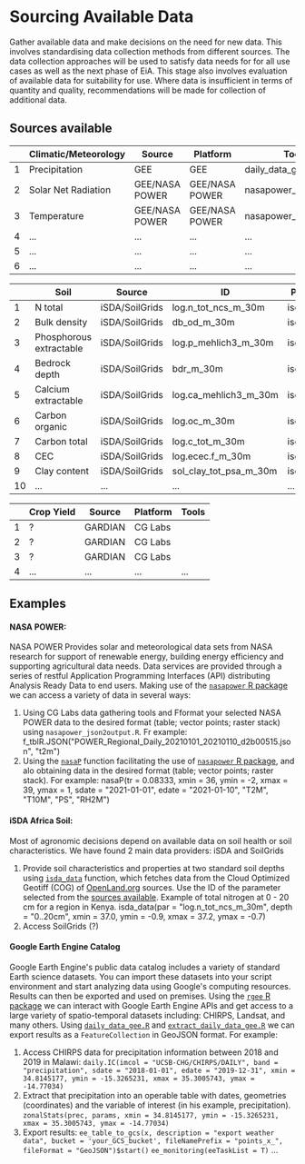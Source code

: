 # Sourcing Available Data

Gather available data and make decisions on the need for new data. This involves standardising data collection methods from different sources. The data collection approaches will be used to satisfy data needs for for all use cases as well as the next phase of EiA. This stage also involves evaluation of available  data for suitability for use. Where data is insufficient in terms of quantity and quality, recommendations will be made for collection of additional data.

## Sources available

|   | **Climatic/Meteorology**          | Source             | Platform               | Tools                 |
|---|-----------------------------------|--------------------|------------------------|-----------------------|
| 1 | Precipitation                     | GEE                | GEE                    | daily_data_gee.R      |
| 2 | Solar Net Radiation               | GEE/NASA POWER     | GEE/NASA POWER         | nasapower_download.R  |
| 3 | Temperature                       | GEE/NASA POWER     | GEE/NASA POWER         | nasapower_download.R  |
| 4 | ...                               | ...                | ...                    | ...                   |
| 5 | ...                               | ...                | ...                    | ...                   |
| 6 | ...                               | ...                | ...                    | ...                   |

|    | **Soil**                          | Source             | ID                     | Platform/Tools        |
|----|-----------------------------------|--------------------|------------------------|-----------------------|
| 1  | N total                           | iSDA/SoilGrids     | log.n_tot_ncs_m_30m    | isda_download.R       |
| 2  | Bulk density                      | iSDA/SoilGrids     | db_od_m_30m            | isda_download.R       |
| 3  | Phosphorous extractable           | iSDA/SoilGrids     | log.p_mehlich3_m_30m   | isda_download.R       |
| 4  | Bedrock depth                     | iSDA/SoilGrids     | bdr_m_30m              | isda_download.R       |
| 5  | Calcium extractable               | iSDA/SoilGrids     | log.ca_mehlich3_m_30m  | isda_download.R       |
| 6  | Carbon organic                    | iSDA/SoilGrids     | log.oc_m_30m           | isda_download.R       |
| 7  | Carbon total                      | iSDA/SoilGrids     | log.c_tot_m_30m        | isda_download.R       |
| 8  | CEC                               | iSDA/SoilGrids     | log.ecec.f_m_30m       | isda_download.R       |
| 9  | Clay content                      | iSDA/SoilGrids     | sol_clay_tot_psa_m_30m | isda_download.R       |
| 10 | ...                               | ...                | ...                    | ...                   |

|   | **Crop Yield**                    | Source             | Platform               | Tools                 |
|---|-----------------------------------|--------------------|------------------------|-----------------------|
| 1 |  ?                                | GARDIAN            | CG Labs                |                       |
| 2 |  ?                                | GARDIAN            | CG Labs                |                       |
| 3 |  ?                                | GARDIAN            | CG Labs                |                       |
| 4 | ...                               | ...                | ...                    | ...                   |

## Examples
#### NASA POWER:
NASA POWER Provides solar and meteorological data sets from NASA research for support of renewable energy, building energy efficiency and supporting agricultural data needs. Data services are provided through a series of restful Application Programming Interfaces (API) distributing Analysis Ready Data to end users. Making use of the [``nasapower`` R package](https://github.com/ropensci/nasapower) we can access a variety of data in several ways:
1. Using CG Labs data gathering tools and Fformat your selected NASA POWER data to the desired format (table; vector points; raster stack) using ``nasapower_json2output.R``. Fr example:
    f_tblR.JSON("POWER_Regional_Daily_20210101_20210110_d2b00515.json", "t2m")
2. Using the [``nasaP``](https://github.com/EiA2030/source_data/blob/main/R/nasapower_download.R) function facilitating the use of [``nasapower`` R package](https://cran.r-project.org/web/packages/nasapower/), and alo obtaining data in the desired format (table; vector points; raster stack). For example:
    nasaP(tr = 0.08333, xmin = 36, ymin = -2, xmax = 39, ymax = 1, sdate = "2021-01-01", edate = "2021-01-10", "T2M", "T10M", "PS", "RH2M")

#### iSDA Africa Soil:
Most of agronomic decisions depend on available data on soil health or soil characteristics. We have found 2 main data providers: iSDA and SoilGrids
1. Provide soil characteristics and properties at two standard soil depths using [``isda_data``](https://github.com/EiA2030/source_data/blob/main/R/isda_download.R) function, which fetches data from the Cloud Optimized Geotiff (COG) of [OpenLand.org](https://openlandmap.org/) sources. Use the ID of the parameter selected from the [sources available](#Sources-available). Example of total nitrogen at 0 - 20 cm for a region in Kenya.
    isda_data(par = "log.n_tot_ncs_m_30m", depth = "0..20cm", xmin = 37.0, ymin = -0.9, xmax = 37.2, ymax = -0.7)
2. Access SoilGrids (?)
    
#### Google Earth Engine Catalog
Google Earth Engine's public data catalog includes a variety of standard Earth science datasets. You can import these datasets into your script environment and start analyzing data using Google's computing resources. Results can then be exported and used on premises. Using the [``rgee`` R package](https://r-spatial.github.io/rgee/index.html) we can interact with Google Earth Engine APIs and get access to a large variety of spatio-temporal datasets including: CHIRPS, Landsat, and many others.
Using [``daily_data_gee.R``](https://github.com/EiA2030/source_data/blob/main/R/daily_data_gee.R) and [``extract_daily_data_gee.R``](https://github.com/EiA2030/source_data/blob/main/R/extract_daily_data_gee.R) we can export results as a ``FeatureCollection`` in GeoJSON format. For example:
1. Access CHIRPS data for precipitation information between 2018 and 2019 in Malawi:
    ``daily.IC(imcol = "UCSB-CHG/CHIRPS/DAILY", band = "precipitation", sdate = "2018-01-01", edate = "2019-12-31", xmin = 34.8145177, ymin = -15.3265231, xmax = 35.3005743, ymax = -14.77034)``
2. Extract that precipitation into an operable table with dates, geometries (coordinates) and the variable of interest (in his example, precipitation).
    ``zonalStats(prec, params, xmin = 34.8145177, ymin = -15.3265231, xmax = 35.3005743, ymax = -14.77034)``
3. Export results:
    ``ee_table_to_gcs(x, description = "export weather data", bucket = 'your_GCS_bucket', fileNamePrefix = "points_x_", fileFormat = "GeoJSON")$start()``
    ``ee_monitoring(eeTaskList = T)``
...
